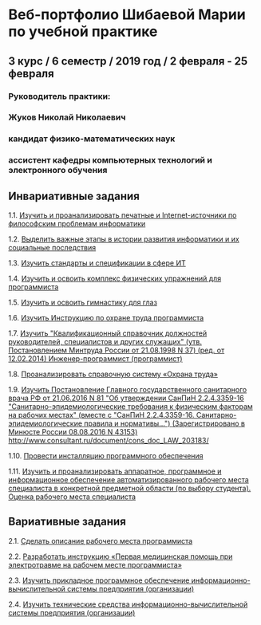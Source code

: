# Веб-портфолио Шибаевой Марии по учебной практике
## 3 курс / 6 семестр / 2019 год / 2 февраля - 25 февраля

### Руководитель практики: 
### Жуков Николай Николаевич
### кандидат физико-математических наук
### ассистент кафедры компьютерных технологий и электронного обучения



## Инвариативные задания

1.1. [Изучить и проанализировать печатные и Internet-источники по философским проблемам информатики]()

1.2. [Выделить важные этапы в истории развития информатики и их социальные последствия ]()

1.3. [Изучить стандарты и спецификации в сфере ИТ ]()

1.4. [Изучить и освоить комплекс физических упражнений для программиста ]()

1.5. [Изучить и освоить гимнастику для глаз ]()

1.6. [Изучить Инструкцию по охране труда программиста ]()

1.7. [Изучить "Квалификационный справочник должностей руководителей, специалистов и других служащих" (утв. Постановлением Минтруда России от 21.08.1998 N 37) (ред. от 12.02.2014) Инженер-программист (программист) ]()

1.8. [Проанализировать справочную систему «Охрана труда» ]()

1.9. [Изучить Постановление Главного государственного санитарного врача РФ от 21.06.2016 N 81 "Об утверждении СанПиН 2.2.4.3359-16 "Санитарно-эпидемиологические требования к физическим факторам на рабочих местах" (вместе с "СанПиН 2.2.4.3359-16. Санитарно-эпидемиологические правила и нормативы...") (Зарегистрировано в Минюсте России 08.08.2016 N 43153)
http://www.consultant.ru/document/cons_doc_LAW_203183/ ]()

1.10. [Провести инсталляцию программного обеспечения ]()

1.11. [Изучить и проанализировать аппаратное, программное и информационное обеспечение автоматизированного рабочего места специалиста в конкретной предметной области (по выбору студента). Оценка рабочего места специалиста ]()



## Вариативные задания
2.1. [Сделать описание рабочего места программиста ]()

2.2. [Разработать инструкцию «Первая медицинская помощь при электротравме на рабочем месте программиста» ]()

2.3. [Изучить прикладное программное обеспечение информационно-вычислительной системы предприятия (организации) ]()

2.4. [Изучить технические средства информационно-вычислительной системы предприятия (организации) ]()



